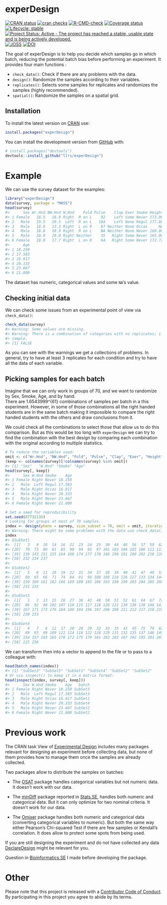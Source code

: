 
<!-- README.md is generated from README.Rmd. Please edit that file -->

# experDesign

<!-- badges: start -->

[![CRAN
status](https://www.r-pkg.org/badges/version/experDesign)](https://CRAN.R-project.org/package=experDesign)
[![cran
checks](https://badges.cranchecks.info/worst/experDesign.svg)](https://cran.r-project.org/web/checks/check_results_experDesign.html)
[![R-CMD-check](https://github.com/llrs/experDesign/actions/workflows/R-CMD-check.yaml/badge.svg)](https://github.com/llrs/experDesign/actions/workflows/R-CMD-check.yaml)
[![Coverage
status](https://codecov.io/gh/llrs/experDesign/branch/master/graph/badge.svg)](https://codecov.io/github/llrs/experDesign?branch=master)
[![Lifecycle:
stable](https://img.shields.io/badge/lifecycle-stable-brightgreen.svg)](https://lifecycle.r-lib.org/articles/stages.html#stable)
[![Project Status: Active - The project has reached a stable, usable
state and is being actively
developed.](https://www.repostatus.org/badges/latest/active.svg)](https://www.repostatus.org/#active)
[![JOSS](https://joss.theoj.org/papers/10.21105/joss.03358/status.svg)](https://doi.org/10.21105/joss.03358)
[![DOI](https://zenodo.org/badge/142569201.svg)](https://zenodo.org/badge/latestdoi/142569201)

<!-- badges: end -->

The goal of experDesign is to help you decide which samples go in which
batch, reducing the potential batch bias before performing an
experiment. It provides four main functions :

- `check_data()`: Check if there are any problems with the data.
- `design()`: Randomize the samples according to their variables.
- `replicates()`: Selects some samples for replicates and randomizes the
  samples (highly recommended).
- `spatial()`: Randomize the samples on a spatial grid.

## Installation

To install the latest version on
[CRAN](https://CRAN.R-project.org/package=experDesign) use:

``` r
install.packages("experDesign")
```

You can install the development version from
[GitHub](https://github.com/) with:

``` r
# install.packages("devtools")
devtools::install_github("llrs/experDesign")
```

# Example

We can use the survey dataset for the examples:

``` r
library("experDesign")
data(survey, package = "MASS") 
head(survey)
#>      Sex Wr.Hnd NW.Hnd W.Hnd    Fold Pulse    Clap Exer Smoke Height      M.I
#> 1 Female   18.5   18.0 Right  R on L    92    Left Some Never 173.00   Metric
#> 2   Male   19.5   20.5  Left  R on L   104    Left None Regul 177.80 Imperial
#> 3   Male   18.0   13.3 Right  L on R    87 Neither None Occas     NA     <NA>
#> 4   Male   18.8   18.9 Right  R on L    NA Neither None Never 160.00   Metric
#> 5   Male   20.0   20.0 Right Neither    35   Right Some Never 165.00   Metric
#> 6 Female   18.0   17.7 Right  L on R    64   Right Some Never 172.72 Imperial
#>      Age
#> 1 18.250
#> 2 17.583
#> 3 16.917
#> 4 20.333
#> 5 23.667
#> 6 21.000
```

The dataset has numeric, categorical values and some `NA`’s value.

## Checking initial data

We can check some issues from an experimental point of view via
`check_data()`:

``` r
check_data(survey)
#> Warning: Some values are missing.
#> Warning: There is a combination of categories with no replicates; i.e. just one
#> sample.
#> [1] FALSE
```

As you can see with the warnings we get a collections of problems. In
general, try to have at least 3 replicates for each condition and try to
have all the data of each variable.

## Picking samples for each batch

Imagine that we can only work in groups of 70, and we want to randomize
by Sex, Smoke, Age, and by hand.  
There are 1.6543999^{61} combinations of samples per batch in a this
experiment. However, in some of those combinations all the right handed
students are in the same batch making it impossible to compare the right
handed students with the others and draw conclusions from it.

We could check all the combinations to select those that allow us to do
this comparison. But as this would be too long with `experDesign` we can
try to find the combination with the best design by comparing each
combination with the original according to multiple statistics.

``` r
# To reduce the variables used:
omit <- c("Wr.Hnd", "NW.Hnd", "Fold", "Pulse", "Clap", "Exer", "Height", "M.I")
(keep <- colnames(survey)[!colnames(survey) %in% omit])
#> [1] "Sex"   "W.Hnd" "Smoke" "Age"
head(survey[, keep])
#>      Sex W.Hnd Smoke    Age
#> 1 Female Right Never 18.250
#> 2   Male  Left Regul 17.583
#> 3   Male Right Occas 16.917
#> 4   Male Right Never 20.333
#> 5   Male Right Never 23.667
#> 6 Female Right Never 21.000

# Set a seed for reproducibility
set.seed(87732135)
# Looking for groups at most of 70 samples.
index <- design(pheno = survey, size_subset = 70, omit = omit, iterations = 100)
#> Warning: There might be some problems with the data use check_data().
index
#> $SubSet1
#>  [1]   3   9  10  14  16  21  23  24  25  30  44  46  56  57  59  62  63  68  69
#> [20]  70  73  80  81  85  90  94  95  97 101 103 104 105 106 111 113 119 123 125
#> [39] 139 143 151 155 164 168 174 177 178 188 190 191 200 202 210 216 224 228 229
#> [58] 232 234 237
#> 
#> $SubSet2
#>  [1]   5   6  11  18  19  22  31  34  37  38  39  40  41  47  49  53  54  55  58
#> [20]  60  65  66  71  74  84  91  96 100 108 124 126 127 133 134 144 145 148 158
#> [39] 159 160 161 162 166 169 180 185 186 193 198 199 203 204 205 208 214 215 226
#> [58] 231 235
#> 
#> $SubSet3
#>  [1]   1   2  13  15  26  27  36  42  48  50  51  52  61  64  67  72  76  77  78
#> [20]  86  92  98 102 107 110 115 117 118 120 121 130 136 138 140 141 142 147 156
#> [39] 167 171 173 176 184 189 194 196 197 206 209 211 212 217 218 219 221 222 227
#> [58] 230 233
#> 
#> $SubSet4
#>  [1]   4   7   8  12  17  20  28  29  32  33  35  43  45  75  79  82  83  87  88
#> [20]  89  93  99 109 112 114 116 122 128 129 131 132 135 137 146 149 150 152 153
#> [39] 154 157 163 165 170 172 175 179 181 182 183 187 192 195 201 207 213 220 223
#> [58] 225 236
```

We can transform then into a vector to append to the file or to pass to
a colleague with:

``` r
head(batch_names(index))
#> [1] "SubSet3" "SubSet3" "SubSet1" "SubSet4" "SubSet2" "SubSet2"
# Or via inspect() to keep it in a matrix format:
head(inspect(index, survey[, keep]))
#>      Sex W.Hnd Smoke    Age   batch
#> 1 Female Right Never 18.250 SubSet3
#> 2   Male  Left Regul 17.583 SubSet3
#> 3   Male Right Occas 16.917 SubSet1
#> 4   Male Right Never 20.333 SubSet4
#> 5   Male Right Never 23.667 SubSet2
#> 6 Female Right Never 21.000 SubSet2
```

# Previous work

The CRAN task View of [Experimental
Design](https://CRAN.R-project.org/view=ExperimentalDesign) includes
many packages relevant for designing an experiment before collecting
data, but none of them provides how to manage them once the samples are
already collected.

Two packages allow to distribute the samples on batches:

- The
  [OSAT](https://bioconductor.org/packages/release/bioc/html/OSAT.html)
  package handles categorical variables but not numeric data. It doesn’t
  work with our data.

- The [minDiff](https://github.com/m-Py/minDiff) package reported in
  [Stats.SE](https://stats.stackexchange.com/a/326015/105234), handles
  both numeric and categorical data. But it can only optimize for two
  nominal criteria. It doesn’t work for our data.

- The [Omixer](https://bioconductor.org/packages/Omixer/) package
  handles both numeric and categorical data (converting categorical
  variables to numeric). But both the same way either Pearson’s
  Chi-squared Test if there are few samples or Kendall’s correlation. It
  does allow to protect some spots from being used.

If you are still designing the experiment and do not have collected any
data [DeclareDesign](https://cran.r-project.org/package=DeclareDesign)
might be relevant for you.

Question in
[Bioinformatics.SE](https://bioinformatics.stackexchange.com/q/4765/48)
I made before developing the package.

# Other

Please note that this project is released with a [Contributor Code of
Conduct](https://www.contributor-covenant.org/version/1/0/0/code-of-conduct/).
By participating in this project you agree to abide by its terms.
